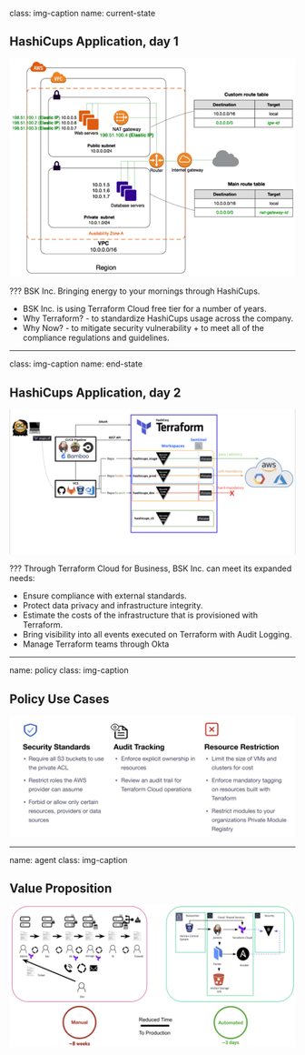 class: img-caption
name: current-state
## HashiCups Application, day 1

![](images/aws-diagram.png)


???
BSK Inc. Bringing energy to your mornings through HashiCups.

* BSK Inc. is using Terraform Cloud free tier for a number of years.
* Why Terraform? -  to standardize HashiCups usage across the company.
* Why Now? - to mitigate security vulnerability + to meet all of the compliance regulations and guidelines.

---
class: img-caption
name: end-state
## HashiCups Application, day 2

![](images/after.png)


???
Through Terraform Cloud for Business, BSK Inc. can meet its expanded needs:
  * Ensure compliance with external standards.
  * Protect data privacy and infrastructure integrity.
  * Estimate the costs of the infrastructure that is provisioned with Terraform.
  * Bring visibility into all events executed on Terraform with Audit Logging.
  * Manage Terraform teams through Okta

---

name: policy
class: img-caption

## Policy Use Cases
![](images/policy.png)


---

name: agent
class: img-caption

## Value Proposition
![](images/result.png)




